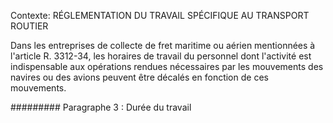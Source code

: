 Contexte: RÉGLEMENTATION DU TRAVAIL SPÉCIFIQUE AU TRANSPORT ROUTIER

Dans les entreprises de collecte de fret maritime ou aérien mentionnées à l'article R. 3312-34, les horaires de travail du personnel dont l'activité est indispensable aux opérations rendues nécessaires par les mouvements des navires ou des avions peuvent être décalés en fonction de ces mouvements.

######### Paragraphe 3 : Durée du travail